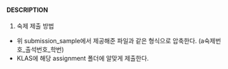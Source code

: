#### DESCRIPTION

1. 숙제 제출 방법
- 위 submission_sample에서 제공해준 파일과 같은 형식으로 압축한다. (a숙제번호_출석번호_학번)
- KLAS에 해당 assignment 폴더에 알맞게 제출한다.

